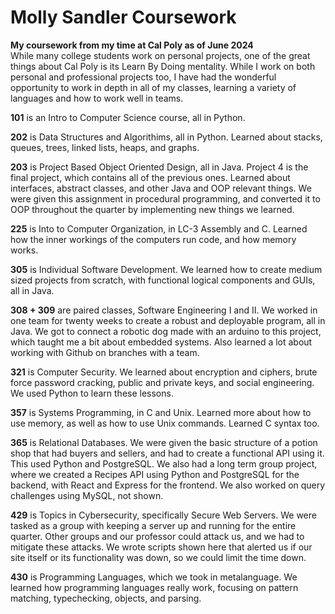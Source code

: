# Molly Sandler Coursework
<b> My coursework from my time at Cal Poly as of June 2024 </b> <br>
While many college students work on personal projects, one of the great things about Cal Poly is its Learn By Doing mentality. While I work on both personal and professional projects too, I have had the wonderful opportunity to work in depth in all of my classes, learning a variety of languages and how to work well in teams. <br>

<b>101</b> is an Intro to Computer Science course, all in Python. <br>

<b>202</b> is Data Structures and Algorithims, all in Python. Learned about stacks, queues, trees, linked lists, heaps, and graphs. <br>

<b>203</b> is Project Based Object Oriented Design, all in Java. Project 4 is the final project, which contains all of the previous ones. Learned about interfaces, abstract classes, and other Java and OOP relevant things. We were given this assignment in procedural programming, and converted it to OOP throughout the quarter by implementing new things we learned. <br>

<b>225</b> is Into to Computer Organization, in LC-3 Assembly and C. Learned how the inner workings of the computers run code, and how memory works. <br>

<b>305</b> is Individual Software Development. We learned how to create medium sized projects from scratch, with functional logical components and GUIs, all in Java. <br>

<b>308 + 309</b> are paired classes, Software Engineering I and II. We worked in one team for twenty weeks to create a robust and deployable program, all in Java. We got to connect a robotic dog made with an arduino to this project, which taught me a bit about embedded systems. Also learned a lot about working with Github on branches with a team.<br>

<b>321</b> is Computer Security. We learned about encryption and ciphers, brute force password cracking, public and private keys, and social engineering. We used Python to learn these lessons.<br>

<b>357</b> is Systems Programming, in C and Unix. Learned more about how to use memory, as well as how to use Unix commands. Learned C syntax too. <br>

<b>365</b> is Relational Databases. We were given the basic structure of a potion shop that had buyers and sellers, and had to create a functional API using it. This used Python and PostgreSQL. We also had a long term group project, where we created a Recipes API using Python and PostgreSQL for the backend, with React and Express for the frontend. We also worked on query challenges using MySQL, not shown. <br>

<b>429</b> is Topics in Cybersecurity, specifically Secure Web Servers. We were tasked as a group with keeping a server up and running for the entire quarter. Other groups and our professor could attack us, and we had to mitigate these attacks. We wrote scripts shown here that alerted us if our site itself or its functionality was down, so we could limit the time down. <br>

<b>430</b> is Programming Languages, which we took in metalanguage. We learned how programming languages really work, focusing on pattern matching, typechecking, objects, and parsing.<br>
